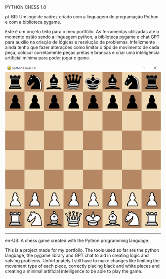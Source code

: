 PYTHON CHESS 1.0

pt-BR: Um jogo de xadrez criado com a linguagem de programação Python e com a biblioteca pygame.

Este é um projeto feito para o meu portfólio. As ferramentas utilizadas até o momento estão sendo a linguagem python, a biblioteca pygame e chat GPT para auxílio na criação de lógicas e resolução de problemas.
Infelizmente ainda tenho que fazer alterações como limitar o tipo de movimento de cada peça, colocar corretamente peças pretas e brancas e criar uma inteligência artificial mínima para poder jogar o game.

![imagem do tabuleiro, board image](https://raw.githubusercontent.com/DaniVicbr/PythonChess/main/Python%20Chess%20image.PNG)

___________________________________________________________________________________________________________________________________________________________________________________________________________________
en-US: A chess game created with the Python programming language.

This is a project made for my portfolio. The tools used so far are the python language, the pygame library and GPT chat to aid in creating logic and solving problems.
Unfortunately I still have to make changes like limiting the movement type of each piece, correctly placing black and white pieces and creating a minimal artificial intelligence to be able to play the game.
